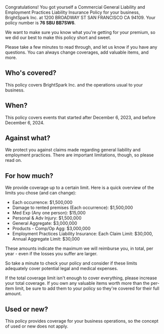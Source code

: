 Congratulations! You got yourself a Commercial General Liability and Employment Practices Liability Insurance Policy for your business, BrightSpark Inc. at 1200 BROADWAY ST SAN FRANCISCO CA 94109. Your policy number is **76 SBU BB7SW6**.

We want to make sure you know what you're getting for your premium, so we did our best to make this policy short and sweet.

Please take a few minutes to read through, and let us know if you have any questions. You can always change coverages, add valuable items, and more.

## Who's covered?
This policy covers BrightSpark Inc. and the operations usual to your business.

## When?
This policy covers events that started after December 6, 2023, and before December 6, 2024.

## Against what?
We protect you against claims made regarding general liability and employment practices. There are important limitations, though, so please read on.

## For how much?
We provide coverage up to a certain limit. Here is a quick overview of the limits you chose (and can change):

- Each occurrence: $1,500,000
- Damage to rented premises (Each occurrence): $1,500,000
- Med Exp (Any one person): $15,000
- Personal & Adv Injury: $1,500,000
- General Aggregate: $3,000,000
- Products - Comp/Op Agg: $3,000,000
- Employment Practices Liability Insurance: Each Claim Limit: $30,000, Annual Aggregate Limit: $30,000

These amounts indicate the maximum we will reimburse you, in total, per year - even if the losses you suffer are larger.

So take a minute to check your policy and consider if these limits adequately cover potential legal and medical expenses.

If the total coverage limit isn't enough to cover everything, please increase your total coverage. If you own any valuable items worth more than the per-item limit, be sure to add them to your policy so they're covered for their full amount.

## Used or new?
This policy provides coverage for your business operations, so the concept of used or new does not apply.